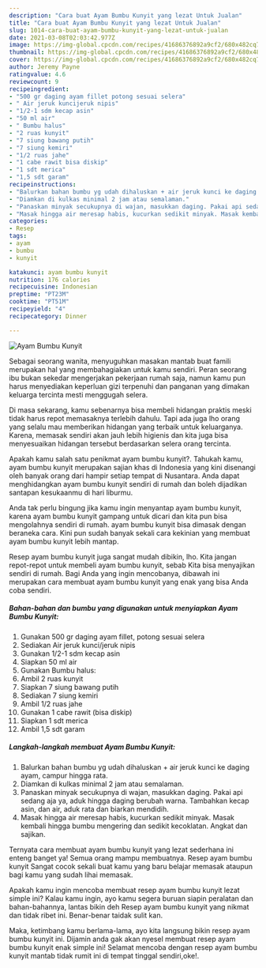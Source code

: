 ```yaml
---
description: "Cara buat Ayam Bumbu Kunyit yang lezat Untuk Jualan"
title: "Cara buat Ayam Bumbu Kunyit yang lezat Untuk Jualan"
slug: 1014-cara-buat-ayam-bumbu-kunyit-yang-lezat-untuk-jualan
date: 2021-03-08T02:03:42.977Z
image: https://img-global.cpcdn.com/recipes/41686376892a9cf2/680x482cq70/ayam-bumbu-kunyit-foto-resep-utama.jpg
thumbnail: https://img-global.cpcdn.com/recipes/41686376892a9cf2/680x482cq70/ayam-bumbu-kunyit-foto-resep-utama.jpg
cover: https://img-global.cpcdn.com/recipes/41686376892a9cf2/680x482cq70/ayam-bumbu-kunyit-foto-resep-utama.jpg
author: Jeremy Payne
ratingvalue: 4.6
reviewcount: 9
recipeingredient:
- "500 gr daging ayam fillet potong sesuai selera"
- " Air jeruk kuncijeruk nipis"
- "1/2-1 sdm kecap asin"
- "50 ml air"
- " Bumbu halus"
- "2 ruas kunyit"
- "7 siung bawang putih"
- "7 siung kemiri"
- "1/2 ruas jahe"
- "1 cabe rawit bisa diskip"
- "1 sdt merica"
- "1,5 sdt garam"
recipeinstructions:
- "Balurkan bahan bumbu yg udah dihaluskan + air jeruk kunci ke daging ayam, campur hingga rata."
- "Diamkan di kulkas minimal 2 jam atau semalaman."
- "Panaskan minyak secukupnya di wajan, masukkan daging. Pakai api sedang aja ya, aduk hingga daging berubah warna. Tambahkan kecap asin, dan air, aduk rata dan biarkan mendidih."
- "Masak hingga air meresap habis, kucurkan sedikit minyak. Masak kembali hingga bumbu mengering dan sedikit kecoklatan. Angkat dan sajikan."
categories:
- Resep
tags:
- ayam
- bumbu
- kunyit

katakunci: ayam bumbu kunyit 
nutrition: 176 calories
recipecuisine: Indonesian
preptime: "PT23M"
cooktime: "PT51M"
recipeyield: "4"
recipecategory: Dinner

---
```



![Ayam Bumbu Kunyit](https://img-global.cpcdn.com/recipes/41686376892a9cf2/680x482cq70/ayam-bumbu-kunyit-foto-resep-utama.jpg)

Sebagai seorang wanita, menyuguhkan masakan mantab buat famili merupakan hal yang membahagiakan untuk kamu sendiri. Peran seorang ibu bukan sekedar mengerjakan pekerjaan rumah saja, namun kamu pun harus menyediakan keperluan gizi terpenuhi dan panganan yang dimakan keluarga tercinta mesti menggugah selera.

Di masa  sekarang, kamu sebenarnya bisa membeli hidangan praktis meski tidak harus repot memasaknya terlebih dahulu. Tapi ada juga lho orang yang selalu mau memberikan hidangan yang terbaik untuk keluarganya. Karena, memasak sendiri akan jauh lebih higienis dan kita juga bisa menyesuaikan hidangan tersebut berdasarkan selera orang tercinta. 



Apakah kamu salah satu penikmat ayam bumbu kunyit?. Tahukah kamu, ayam bumbu kunyit merupakan sajian khas di Indonesia yang kini disenangi oleh banyak orang dari hampir setiap tempat di Nusantara. Anda dapat menghidangkan ayam bumbu kunyit sendiri di rumah dan boleh dijadikan santapan kesukaanmu di hari liburmu.

Anda tak perlu bingung jika kamu ingin menyantap ayam bumbu kunyit, karena ayam bumbu kunyit gampang untuk dicari dan kita pun bisa mengolahnya sendiri di rumah. ayam bumbu kunyit bisa dimasak dengan beraneka cara. Kini pun sudah banyak sekali cara kekinian yang membuat ayam bumbu kunyit lebih mantap.

Resep ayam bumbu kunyit juga sangat mudah dibikin, lho. Kita jangan repot-repot untuk membeli ayam bumbu kunyit, sebab Kita bisa menyajikan sendiri di rumah. Bagi Anda yang ingin mencobanya, dibawah ini merupakan cara membuat ayam bumbu kunyit yang enak yang bisa Anda coba sendiri.

<!--inarticleads1-->

##### Bahan-bahan dan bumbu yang digunakan untuk menyiapkan Ayam Bumbu Kunyit:

1. Gunakan 500 gr daging ayam fillet, potong sesuai selera
1. Sediakan  Air jeruk kunci/jeruk nipis
1. Gunakan 1/2-1 sdm kecap asin
1. Siapkan 50 ml air
1. Gunakan  Bumbu halus:
1. Ambil 2 ruas kunyit
1. Siapkan 7 siung bawang putih
1. Sediakan 7 siung kemiri
1. Ambil 1/2 ruas jahe
1. Gunakan 1 cabe rawit (bisa diskip)
1. Siapkan 1 sdt merica
1. Ambil 1,5 sdt garam




<!--inarticleads2-->

##### Langkah-langkah membuat Ayam Bumbu Kunyit:

1. Balurkan bahan bumbu yg udah dihaluskan + air jeruk kunci ke daging ayam, campur hingga rata.
1. Diamkan di kulkas minimal 2 jam atau semalaman.
1. Panaskan minyak secukupnya di wajan, masukkan daging. Pakai api sedang aja ya, aduk hingga daging berubah warna. Tambahkan kecap asin, dan air, aduk rata dan biarkan mendidih.
1. Masak hingga air meresap habis, kucurkan sedikit minyak. Masak kembali hingga bumbu mengering dan sedikit kecoklatan. Angkat dan sajikan.




Ternyata cara membuat ayam bumbu kunyit yang lezat sederhana ini enteng banget ya! Semua orang mampu membuatnya. Resep ayam bumbu kunyit Sangat cocok sekali buat kamu yang baru belajar memasak ataupun bagi kamu yang sudah lihai memasak.

Apakah kamu ingin mencoba membuat resep ayam bumbu kunyit lezat simple ini? Kalau kamu ingin, ayo kamu segera buruan siapin peralatan dan bahan-bahannya, lantas bikin deh Resep ayam bumbu kunyit yang nikmat dan tidak ribet ini. Benar-benar taidak sulit kan. 

Maka, ketimbang kamu berlama-lama, ayo kita langsung bikin resep ayam bumbu kunyit ini. Dijamin anda gak akan nyesel membuat resep ayam bumbu kunyit enak simple ini! Selamat mencoba dengan resep ayam bumbu kunyit mantab tidak rumit ini di tempat tinggal sendiri,oke!.

